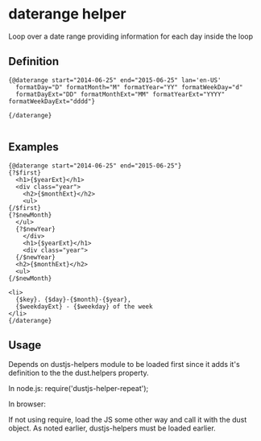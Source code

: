 # daterange helper 

Loop over a date range providing information for each day inside the loop

## Definition

```
{@daterange start="2014-06-25" end="2015-06-25" lan='en-US'
  formatDay="D" formatMonth="M" formatYear="YY" formatWeekDay="d"
  formatDayExt="DD" formatMonthExt="MM" formatYearExt="YYYY" formatWeekDayExt="dddd"}
  
{/daterange}


```
## Examples

```
{@daterange start="2014-06-25" end="2015-06-25"}
{?$first}
  <h1>{$yearExt}</h1>
  <div class="year">
    <h2>{$monthExt}</h2>
    <ul>
{/$first}
{?$newMonth}
  </ul>
  {?$newYear}
    </div>
    <h1>{$yearExt}</h1>
    <div class="year">
  {/$newYear}
  <h2>{$monthExt}</h2>
  <ul>
{/$newMonth}

<li>
  {$key}. {$day}-{$month}-{$year}, 
  {$weekdayExt} - {$weekday} of the week
</li>
{/daterange}
```

## Usage
Depends on dustjs-helpers module to be loaded first since it adds it's definition to the
the dust.helpers property.

In node.js:
require('dustjs-helper-repeat');

In browser:

If not using require, load the JS some other way and call it with the dust object. As noted earlier,
dustjs-helpers must be loaded earlier.

